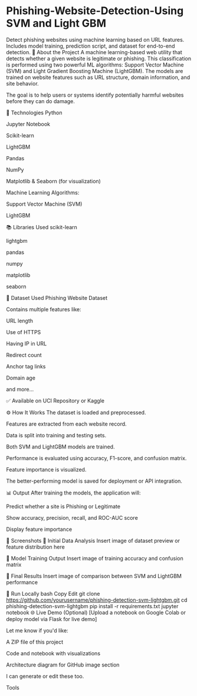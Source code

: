 # Phishing-Website-Detection-Using SVM and Light GBM
Detect phishing websites using machine learning based on URL features. Includes model training, prediction script, and dataset for end-to-end detection.
📌 About the Project
A machine learning-based web utility that detects whether a given website is legitimate or phishing. This classification is performed using two powerful ML algorithms: Support Vector Machine (SVM) and Light Gradient Boosting Machine (LightGBM). The models are trained on website features such as URL structure, domain information, and site behavior.

The goal is to help users or systems identify potentially harmful websites before they can do damage.

🧰 Technologies
Python

Jupyter Notebook

Scikit-learn

LightGBM

Pandas

NumPy

Matplotlib & Seaborn (for visualization)

Machine Learning Algorithms:

Support Vector Machine (SVM)

LightGBM

📚 Libraries Used
scikit-learn

lightgbm

pandas

numpy

matplotlib

seaborn

📂 Dataset Used
Phishing Website Dataset

Contains multiple features like:

URL length

Use of HTTPS

Having IP in URL

Redirect count

Anchor tag links

Domain age

and more...

✅ Available on UCI Repository or Kaggle

⚙️ How It Works
The dataset is loaded and preprocessed.

Features are extracted from each website record.

Data is split into training and testing sets.

Both SVM and LightGBM models are trained.

Performance is evaluated using accuracy, F1-score, and confusion matrix.

Feature importance is visualized.

The better-performing model is saved for deployment or API integration.

📊 Output
After training the models, the application will:

Predict whether a site is Phishing or Legitimate

Show accuracy, precision, recall, and ROC-AUC score

Display feature importance

📸 Screenshots
📍 Initial Data Analysis
Insert image of dataset preview or feature distribution here

📍 Model Training Output
Insert image of training accuracy and confusion matrix

📍 Final Results
Insert image of comparison between SVM and LightGBM performance

🚀 Run Locally
bash
Copy
Edit
git clone https://github.com/yourusername/phishing-detection-svm-lightgbm.git
cd phishing-detection-svm-lightgbm
pip install -r requirements.txt
jupyter notebook
🌐 Live Demo (Optional)
[Upload a notebook on Google Colab or deploy model via Flask for live demo]

Let me know if you'd like:

A ZIP file of this project

Code and notebook with visualizations

Architecture diagram for GitHub image section

I can generate or edit these too.











Tools


